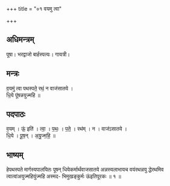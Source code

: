 +++
title = "०१ वयमु त्वा"

+++
## अधिमन्त्रम्
पूषा। भरद्वाजो बार्हस्पत्यः। गायत्री।

## मन्त्रः
व॒यमु॑ त्वा पथस्पते॒ रथं॒ न वाज॑सातये ।  
धि॒ये पू॑षन्नयुज्महि ॥

## पदपाठः
व॒यम् । ऊं॒ इति॑ । त्वा॒ । प॒थः॒ । प॒ते॒ । रथ॑म् । न । वाज॑ऽसातये ।  
धि॒ये । पू॒ष॒न् । अ॒यु॒ज्म॒हि॒ ॥

## भाष्यम्
हेपथस्पते मार्गस्यपालयितः पूषन् धियेकर्मार्थंवाजसातये अन्नस्यलाभायच वयंरथन्नयु द्धेरथमिव त्वात्वांअयुज्महियुंज्महि अस्मद- भिमुखङ्कुर्मः ऊंइतिपूरकः ॥ १ ॥